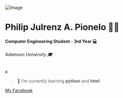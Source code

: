 ![Image](https://emoji.gg/assets/emoji/KannaSip.png) 
#  Philip Julrenz A. Pionelo 👨‍💼
#### Computer Engineering Student - 3rd Year 💻
###### Adamson University 🎓 <br/>
a <br/>
> 🤖 I’m currently learning **python** and **html**.



[My Facebook](https://www.facebook.com/philipjulrenzpionelo/)

<!--
**Philippians/philippians** is a ✨ _special_ ✨ repository because its `README.md` (this file) appears on your GitHub profile.

Here are some ideas to get you started:

- 🔭 I’m currently working on ...
- 🌱 I’m currently learning ...
- 👯 I’m looking to collaborate on ...
- 🤔 I’m looking for help with ...
- 💬 Ask me about ...
- 📫 How to reach me: ...
- 😄 Pronouns: ...
- ⚡ Fun fact: ...
-->
